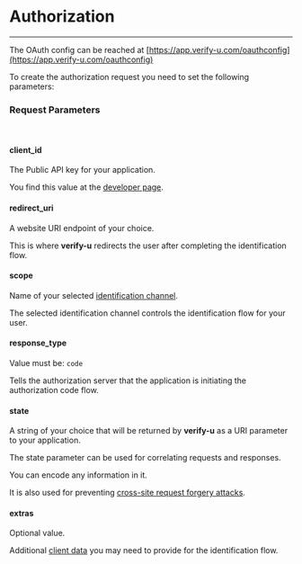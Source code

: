 # Authorization

---

The OAuth config can be reached at [https://app.verify-u.com/oauthconfig](https://app.verify-u.com/oauthconfig)

To create the authorization request you need to set the following parameters:

### Request Parameters <a name="request-parameters"></a>

<br >

#### **client_id**

The Public API key for your application.

You find this value at the [developer page](https://app.verify-u.com/business/developers).

#### **redirect_uri**

A website URI endpoint of your choice.

This is where **verify-u** redirects the user after completing the identification flow.

#### **scope**

Name of your selected [identification channel](https://app.verify-u.com/business/channel).

The selected identification channel controls the identification flow for your user.

#### **response_type**

Value must be: `code`

Tells the authorization server that the application is initiating the authorization code flow.

#### **state**

A string of your choice that will be returned by **verify-u** as a URI parameter to your application.

The state parameter can be used for correlating requests and responses.

You can encode any information in it.

It is also used for preventing [cross-site request forgery attacks](https://tools.ietf.org/html/rfc6749#section-10.12).

#### **extras**

Optional value.

Additional [client data](client-data) you may need to provide for the identification flow.
